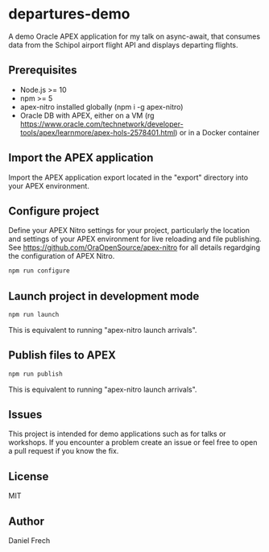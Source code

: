# departures-demo

A demo Oracle APEX application for my talk on async-await, that consumes data from the Schipol airport flight API and displays departing flights.

## Prerequisites

-   Node.js >= 10
-   npm >= 5
-   apex-nitro installed globally (npm i -g apex-nitro)
-   Oracle DB with APEX, either on a VM (rg https://www.oracle.com/technetwork/developer-tools/apex/learnmore/apex-hols-2578401.html) or in a Docker container

## Import the APEX application

Import the APEX application export located in the "export" directory into your APEX environment.

## Configure project

Define your APEX Nitro settings for your project, particularly the location and settings of your APEX environment for live reloading and file publishing. See https://github.com/OraOpenSource/apex-nitro for all details regardging the
configuration of APEX Nitro.

```bash
npm run configure
```

## Launch project in development mode

```bash
npm run launch
```

This is equivalent to running "apex-nitro launch arrivals".

## Publish files to APEX

```bash
npm run publish
```

This is equivalent to running "apex-nitro launch arrivals".

## Issues

This project is intended for demo applications such as for talks or workshops. If you encounter a problem create an issue or feel free to open a pull request if you know the fix.

## License

MIT

## Author

Daniel Frech
